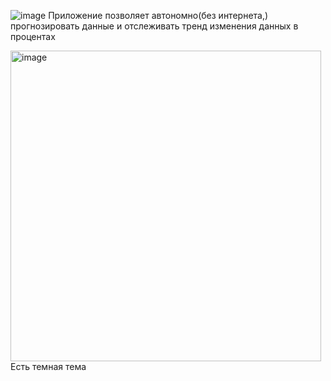 ![image](https://github.com/user-attachments/assets/f867b381-498b-40b7-9d4c-9403f36ef602)
Приложение позволяет автономно(без интернета,) прогнозировать данные и отслеживать тренд изменения данных в процентах

<img width="497" alt="image" src="https://github.com/user-attachments/assets/8b15ac76-6981-4572-904e-c54c630b632e" />
Есть темная тема
